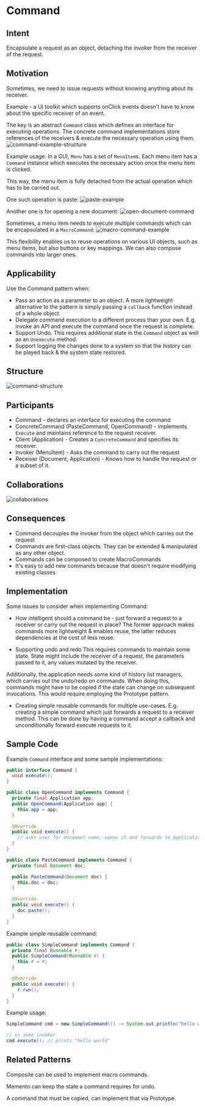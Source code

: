 # Command

## Intent
Encapsulate a request as an object, detaching the invoker from the receiver of the request.

## Motivation
Sometimes, we need to issue requests without knowing anything about its receiver.

Example - a UI toolkit which supports onClick events doesn't have to know about the specific receiver of an event.

The key is an abstract `Command` class which defines an interface for executing operations.
The concrete command implementations store references of the receivers & execute the necessary operation using them.
![command-example-structure](images/command-example-structure.png)

Example usage:
In a GUI, `Menu` has a set of `MenuItem`s. Each menu item has a `Command` instance which executes the necessary action once the menu item is clicked.

This way, the menu item is fully detached from the actual operation which has to be carried out.

One such operation is paste:
![paste-example](images/paste-example.png)

Another one is for opening a new document:
![open-document-command](images/open-document-command.png)

Sometimes, a menu item needs to execute multiple commands which can be encapsulated in a `MacroCommand`:
![macro-command-example](images/macro-command-example.png)

This flexibility enables us to reuse operations on various UI objects, such as menu items, but also buttons or key mappings.
We can also compose commands into larger ones.

## Applicability
Use the Command pattern when:
 * Pass an action as a parameter to an object. A more lightweight alternative to the pattern is simply passing a `callback` function instead of a whole object.
 * Delegate command execution to a different process than your own. E.g. invoke an API and execute the command once the request is complete.
 * Support Undo. This requires additional state in the `Command` object as well as an `Unexecute` method.
 * Support logging the changes done to a system so that the history can be played back & the system state restored.

## Structure
![command-structure](images/command-structure.png)

## Participants
 * Command - declares an interface for executing the command
 * ConcreteCommand (PasteCommand, OpenCommand) - implements `Execute` and maintains reference to the request receiver.
 * Client (Application) - Creates a `ConcreteCommand` and specifies its receiver.
 * Invoker (MenuItem) - Asks the command to carry out the request
 * Receiver (Document, Application) - Knows how to handle the request or a subset of it.

## Collaborations
![collaborations](images/collaborations.png)

## Consequences
 * Command decouples the invoker from the object which carries out the request
 * Commands are first-class objects. They can be extended & manipulated as any other object.
 * Commands can be composed to create MacroCommands
 * It's easy to add new commands because that doesn't require modifying existing classes

## Implementation
Some issues to consider when implementing Command:
 * How intelligent should a command be - just forward a request to a receiver or carry out the request in place?
The former approach makes commands more lightweight & enables reuse, the latter reduces dependencies at the cost of less reuse.

 * Supporting undo and redo
This requires commands to maintain some state. State might include the receiver of a request, the parameters passed to it, any values mutated by the receiver.

Additionally, the application needs some kind of history list managers, which carries out the undo/redo on commands.
When doing this, commands might have to be copied if the state can change on subsequent invocations.
This would require employing the Prototype pattern.

 * Creating simple reusable commands for multiple use-cases.
E.g. creating a simple command which just forwards a request to a receiver method. This can be done by having a command accept a callback and unconditionally forward execute requests to it.

## Sample Code
Example `Command` interface and some sample implementations:
```java
public interface Command {
  void execute();
}

public class OpenCommand implements Command {
  private final Application app;
  public OpenCommand(Application app) {
    this.app = app;
  }

  @Override
  public void execute() {
    // asks user for document name, opens it and forwards to Application...
  }
}

public class PasteCommand implements Command {
  private final Document doc;

  public PasteCommand(Document doc) {
    this.doc = doc;
  }

  @Override
  public void execute() {
    doc.paste();
  }
}
```

Example simple reusable command:
```java
public class SimpleCommand implements Command {
  private final Runnable r;
  public SimpleCommand(Runnable r) {
    this.r = r;
  }

  @Override
  public void execute() {
    r.run();
  }
}
```

Example usage:
```java
SimpleCommand cmd = new SimpleCommand(() -> System.out.println("hello world"));

// in some invoker
cmd.execute(); // prints "hello world"
```

## Related Patterns
Composite can be used to implement macro commands.

Memento can keep the state a command requires for undo.

A command that must be copied, can implement that via Prototype.
